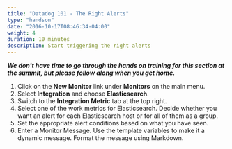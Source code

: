 ```yaml
---
title: "Datadog 101 - The Right Alerts"
type: "handson"
date: "2016-10-17T08:46:34-04:00"
weight: 4
duration: 10 minutes
description: Start triggering the right alerts
---
```


***We don't have time to go through the hands on training for this section at the summit, but please follow along when you get home.***

1.  Click on the **New Monitor** link under **Monitors** on the main menu.
2.  Select **Integration** and choose **Elasticsearch**.
3.  Switch to the **Integration Metric** tab at the top right.
4.  Select one of the work metrics for Elasticsearch. Decide whether you want an alert for each Elasticsearch host or for all of them as a group.
5.  Set the appropriate alert conditions based on what you have seen.
6.  Enter a Monitor Message. Use the template variables to make it a dynamic message. Format the message using Markdown.
